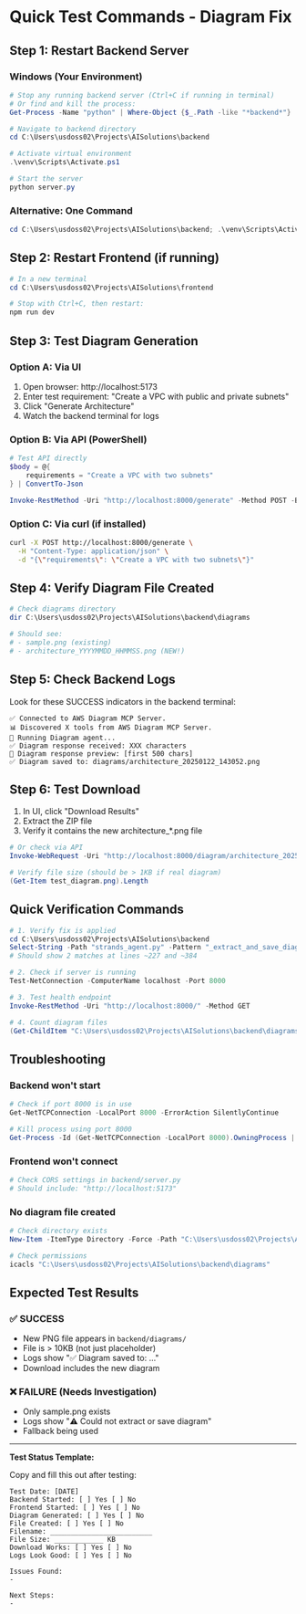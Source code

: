 # Quick Test Commands - Diagram Fix

## Step 1: Restart Backend Server

### Windows (Your Environment)

```powershell
# Stop any running backend server (Ctrl+C if running in terminal)
# Or find and kill the process:
Get-Process -Name "python" | Where-Object {$_.Path -like "*backend*"} | Stop-Process -Force

# Navigate to backend directory
cd C:\Users\usdoss02\Projects\AISolutions\backend

# Activate virtual environment
.\venv\Scripts\Activate.ps1

# Start the server
python server.py
```

### Alternative: One Command
```powershell
cd C:\Users\usdoss02\Projects\AISolutions\backend; .\venv\Scripts\Activate.ps1; python server.py
```

## Step 2: Restart Frontend (if running)

```powershell
# In a new terminal
cd C:\Users\usdoss02\Projects\AISolutions\frontend

# Stop with Ctrl+C, then restart:
npm run dev
```

## Step 3: Test Diagram Generation

### Option A: Via UI
1. Open browser: http://localhost:5173
2. Enter test requirement: "Create a VPC with public and private subnets"
3. Click "Generate Architecture"
4. Watch the backend terminal for logs

### Option B: Via API (PowerShell)
```powershell
# Test API directly
$body = @{
    requirements = "Create a VPC with two subnets"
} | ConvertTo-Json

Invoke-RestMethod -Uri "http://localhost:8000/generate" -Method POST -Body $body -ContentType "application/json"
```

### Option C: Via curl (if installed)
```bash
curl -X POST http://localhost:8000/generate \
  -H "Content-Type: application/json" \
  -d "{\"requirements\": \"Create a VPC with two subnets\"}"
```

## Step 4: Verify Diagram File Created

```powershell
# Check diagrams directory
dir C:\Users\usdoss02\Projects\AISolutions\backend\diagrams

# Should see:
# - sample.png (existing)
# - architecture_YYYYMMDD_HHMMSS.png (NEW!)
```

## Step 5: Check Backend Logs

Look for these SUCCESS indicators in the backend terminal:

```
✅ Connected to AWS Diagram MCP Server.
📊 Discovered X tools from AWS Diagram MCP Server.
🚀 Running Diagram agent...
✅ Diagram response received: XXX characters
📝 Diagram response preview: [first 500 chars]
✅ Diagram saved to: diagrams/architecture_20250122_143052.png
```

## Step 6: Test Download

1. In UI, click "Download Results"
2. Extract the ZIP file
3. Verify it contains the new architecture_*.png file

```powershell
# Or check via API
Invoke-WebRequest -Uri "http://localhost:8000/diagram/architecture_20250122_143052.png" -OutFile "test_diagram.png"

# Verify file size (should be > 1KB if real diagram)
(Get-Item test_diagram.png).Length
```

## Quick Verification Commands

```powershell
# 1. Verify fix is applied
cd C:\Users\usdoss02\Projects\AISolutions\backend
Select-String -Path "strands_agent.py" -Pattern "_extract_and_save_diagram"
# Should show 2 matches at lines ~227 and ~384

# 2. Check if server is running
Test-NetConnection -ComputerName localhost -Port 8000

# 3. Test health endpoint
Invoke-RestMethod -Uri "http://localhost:8000/" -Method GET

# 4. Count diagram files
(Get-ChildItem "C:\Users\usdoss02\Projects\AISolutions\backend\diagrams" -Filter "*.png").Count
```

## Troubleshooting

### Backend won't start
```powershell
# Check if port 8000 is in use
Get-NetTCPConnection -LocalPort 8000 -ErrorAction SilentlyContinue

# Kill process using port 8000
Get-Process -Id (Get-NetTCPConnection -LocalPort 8000).OwningProcess | Stop-Process -Force
```

### Frontend won't connect
```powershell
# Check CORS settings in backend/server.py
# Should include: "http://localhost:5173"
```

### No diagram file created
```powershell
# Check directory exists
New-Item -ItemType Directory -Force -Path "C:\Users\usdoss02\Projects\AISolutions\backend\diagrams"

# Check permissions
icacls "C:\Users\usdoss02\Projects\AISolutions\backend\diagrams"
```

## Expected Test Results

### ✅ SUCCESS
- New PNG file appears in `backend/diagrams/`
- File is > 10KB (not just placeholder)
- Logs show "✅ Diagram saved to: ..."
- Download includes the new diagram

### ❌ FAILURE (Needs Investigation)
- Only sample.png exists
- Logs show "⚠️ Could not extract or save diagram"
- Fallback being used

---

**Test Status Template:**

Copy and fill this out after testing:

```
Test Date: [DATE]
Backend Started: [ ] Yes [ ] No
Frontend Started: [ ] Yes [ ] No
Diagram Generated: [ ] Yes [ ] No
File Created: [ ] Yes [ ] No
Filename: _________________________
File Size: ____________ KB
Download Works: [ ] Yes [ ] No
Logs Look Good: [ ] Yes [ ] No

Issues Found:
- 

Next Steps:
-
```

